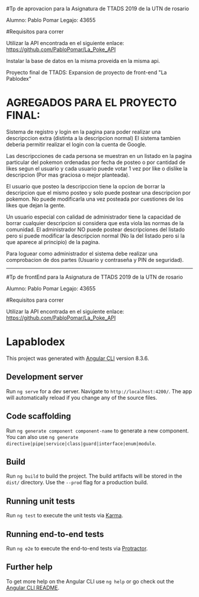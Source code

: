 #Tp de aprovacion para la Asignatura de TTADS 2019 de la UTN de rosario

Alumno: Pablo Pomar Legajo: 43655

#Requisitos para correr

Utilizar la API encontrada en el siguiente enlace: https://github.com/PabloPomar/La_Poke_API

Instalar la base de datos en la misma proveida en la misma api.

Proyecto final de TTADS: Expansion de proyecto de front-end "La Pablodex"


# AGREGADOS PARA EL PROYECTO FINAL:

Sistema de registro y login en la pagina para poder realizar una descripccion extra (distinta a la descripcion normal)
El sistema tambien deberia permitir realizar el login con la cuenta de Google.

Las descripcciones de cada persona se muestran en un listado en la pagina particular del pokemon ordenadas por
fecha de posteo o por cantidad de likes segun el usuario y cada usuario
puede votar 1 vez por like o dislike la descripcion (Por mas graciosa o mejor planteada). 

El usuario que posteo la descripccion tiene la opcion de borrar la descripcion que el mismo posteo y 
solo puede postear una descripcion por pokemon. No puede modificarla una vez posteada por cuestiones
de los likes que dejan la gente.

Un usuario especial con calidad de administrador tiene la capacidad de borrar cualquier descripcion si considera
que esta viola las normas de la comunidad. El administrador NO puede postear descripciones del listado pero si
puede modificar la descripcion normal (No la del listado pero si la que aparece al principio) de la pagina. 

Para loguear como administrador el sistema debe realizar una comprobacion de dos partes  (Usuario y contraseña y PIN
de seguridad). 


--------------------------------------------------------------------------------------------




#Tp de frontEnd para la Asignatura de TTADS 2019 de la UTN de rosario

Alumno: Pablo Pomar Legajo: 43655

#Requisitos para correr

Utilizar la API encontrada en el siguiente enlace: https://github.com/PabloPomar/La_Poke_API




# Lapablodex

This project was generated with [Angular CLI](https://github.com/angular/angular-cli) version 8.3.6.

## Development server

Run `ng serve` for a dev server. Navigate to `http://localhost:4200/`. The app will automatically reload if you change any of the source files.

## Code scaffolding

Run `ng generate component component-name` to generate a new component. You can also use `ng generate directive|pipe|service|class|guard|interface|enum|module`.

## Build

Run `ng build` to build the project. The build artifacts will be stored in the `dist/` directory. Use the `--prod` flag for a production build.

## Running unit tests

Run `ng test` to execute the unit tests via [Karma](https://karma-runner.github.io).

## Running end-to-end tests

Run `ng e2e` to execute the end-to-end tests via [Protractor](http://www.protractortest.org/).

## Further help

To get more help on the Angular CLI use `ng help` or go check out the [Angular CLI README](https://github.com/angular/angular-cli/blob/master/README.md).
